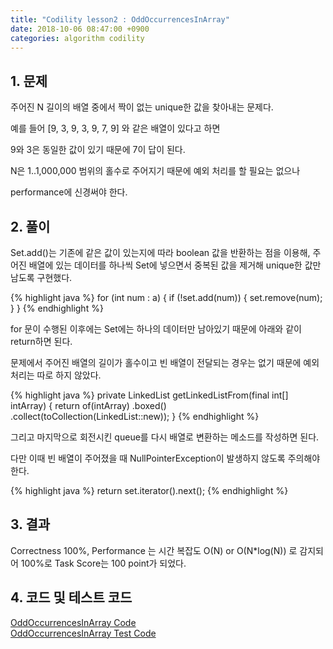 ```yaml
---
title: "Codility lesson2 : OddOccurrencesInArray"
date: 2018-10-06 08:47:00 +0900
categories: algorithm codility
---
```


## 1. 문제

주어진 N 길이의 배열 중에서 짝이 없는 unique한 값을 찾아내는 문제다.

예를 들어 [9, 3, 9, 3, 9, 7, 9] 와 같은 배열이 있다고 하면

9와 3은 동일한 값이 있기 때문에 7이 답이 된다.  

N은 1..1,000,000 범위의 홀수로 주어지기 때문에 예외 처리를 할 필요는 없으나

performance에 신경써야 한다.


## 2. 풀이

Set.add()는 기존에 같은 값이 있는지에 따라 boolean 값을 반환하는 점을 이용해,
주어진 배열에 있는 데이터를 하나씩 Set에 넣으면서 중복된 값을 제거해 
unique한 값만 남도록 구현했다.

{% highlight java %}
    for (int num : a) {
        if (!set.add(num)) {
            set.remove(num);
        }
    }
{% endhighlight %}


for 문이 수행된 이후에는 Set에는 하나의 데이터만 남아있기 때문에 아래와 같이 return하면 된다.

문제에서 주어진 배열의 길이가 홀수이고 빈 배열이 전달되는 경우는 없기 때문에 예외 처리는 따로 하지 않았다.

{% highlight java %}
    private LinkedList<Integer> getLinkedListFrom(final int[] intArray) {
        return of(intArray)
            .boxed()
            .collect(toCollection(LinkedList::new));
    }
{% endhighlight %}

그리고 마지막으로 회전시킨 queue를 다시 배열로 변환하는 메소드를 작성하면 된다.

다만 이때 빈 배열이 주어졌을 때 NullPointerException이 발생하지 않도록 주의해야 한다.
 
{% highlight java %}
    return set.iterator().next();
{% endhighlight %}


## 3. 결과
Correctness 100%,
Performance 는 시간 복잡도 O(N) or O(N*log(N)) 로 감지되어 100%로
Task Score는 100 point가 되었다.


## 4. 코드 및 테스트 코드
<div markdown="0">
    <a href="https://github.com/parksolo/algoStudy/blob/master/src/main/codility/lesson/lesson2/OddOccurrencesInArray.java"
       class="btn btn-success" 
       target="_blank">
       OddOccurrencesInArray Code
    </a>
</div>   
<div markdown="0">
    <a href="https://github.com/parksolo/algoStudy/blob/master/src/test/codility/lesson/lesson2/OddOccurrencesInArrayTest.java"
       class="btn btn-warning" 
       target="_blank">
       OddOccurrencesInArray Test Code
    </a>
</div>

